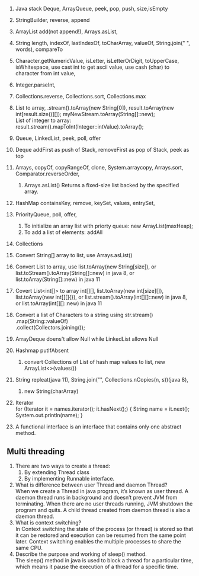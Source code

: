 1. Java stack Deque, ArrayQueue, peek, pop, push, size,isEmpty
1. StringBuilder, reverse, append
1. ArrayList add(not append!), Arrays.asList,
2. String length, indexOf, lastIndexOf, toCharArray, valueOf, String.join(" ", words), compareTo
3. Character.getNumericValue, isLetter, isLetterOrDigit, toUpperCase, isWhitespace, use cast int to get ascii value, use cash (char) to character from int value,
4. Integer.parseInt,
5. Collections.reverse, Collections.sort, Collections.max
6. List to array, .stream().toArray(new String[0]), result.toArray(new int[result.size()][]); myNewStream.toArray(String[]::new);  
   List of integer to array: result.stream().mapToInt(Integer::intValue).toArray();
8. Queue, LinkedList, peek, poll, offer
9. Deque addFirst as push of Stack, removeFirst as pop of Stack, peek as top
10. Arrays, copyOf, copyRangeOf, clone, System.arraycopy, Arrays.sort, Comparator.reverseOrder,
    1. Arrays.asList() Returns a fixed-size list backed by the specified array.
12. HashMap containsKey, remove, keySet, values, entrySet,
13. PriorityQueue, poll, offer,
    1. To initialize an array list with priorty queue: new ArrayList<Point>(maxHeap);
    2. To add a list of elements: addAll
15. Collections
   1. Convert String[] array to list, use Arrays.asList()
   2. Convert List<String> to array, use list.toArray(new String[size]), or list.toStream().toArray(String[]::new) in java 8, or list.toArray(String[]::new) in java 11
   3. Covert List<int[]> to array int[][], list.toArray(new int[size][]), list.toArray(new int[][]{}), or list.stream().toArray(int[][]::new) in java 8, or list.toArray(int[][]::new) in java 11
   4. Convert a list of Characters to a string using str.stream()  
                            .map(String::valueOf)  
                            .collect(Collectors.joining());  
1. ArrayDeque doens't allow Null while LinkedList allows Null
1. Hashmap putIfAbsent
   1. convert Collections of List<String> of hash map values to list, new ArrayList<>(values())
3. String repleat(java 11), String.join("", Collections.nCopies(n, s))(java 8),
   1. new String(charArray)
1. Iterator  
       for (Iterator<String> it = names.iterator(); it.hasNext();) {
        String name = it.next();
        System.out.println(name);
    }

1. A functional interface is an interface that contains only one abstract method.
## Multi threading
1. There are two ways to create a thread:
   1. By extending Thread class
   1. By implementing Runnable interface.
1. What is difference between user Thread and daemon Thread?  
   When we create a Thread in java program, it’s known as user thread. A daemon thread runs in background and doesn’t prevent JVM from terminating. When there are no user threads running, JVM shutdown the program and quits. A child thread created from daemon thread is also a daemon thread.
1. What is context switching?  
   In Context switching the state of the process (or thread) is stored so that it can be restored and execution can be resumed from the same point later. Context switching enables the multiple processes to share the same CPU.
1. Describe the purpose and working of sleep() method.  
   The sleep() method in java is used to block a thread for a particular time, which means it pause the execution of a thread for a specific time. 
